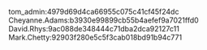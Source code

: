 tom_admin:4979d69d4ca66955c075c41cf45f24dc
Cheyanne.Adams:b3930e99899cb55b4aefef9a7021ffd0
David.Rhys:9ac088de348444c71dba2dca92127c11
Mark.Chetty:92903f280e5c5f3cab018bd91b94c771